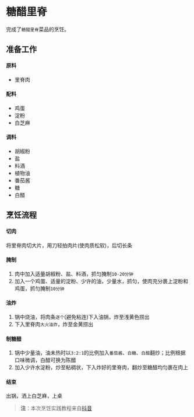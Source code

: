# 糖醋里脊


完成了`糖醋里脊`菜品的烹饪。

<!--more-->

## 准备工作

#### 原料

- 里脊肉

#### 配料

- 鸡蛋
- 淀粉
- 白芝麻

#### 调料

- 胡椒粉
- 盐
- 料酒
- 植物油
- 番茄酱
- 糖
- 白醋

## 烹饪流程

#### 切肉

将里脊肉切大片，用刀轻拍肉片(使肉质松软)，后切长条

#### 腌制

1. 肉中加入适量胡椒粉、盐、料酒，抓匀腌制`10-20分钟`
2. 加入一个鸡蛋、适量的淀粉、少许的油，少量水，抓匀，使肉充分裹上淀粉和鸡蛋，抓匀腌制`10分钟`

#### 油炸

1. 锅中烧油，将肉条`逐个`(避免粘连)下入油锅，炸至浅黄色捞出
2. 下入里脊肉`大火油炸`，炸至金黄捞出

#### 制糖醋

1. 锅中少量油，油未热时以`3:2:1`的比例加入`番茄酱`、`白糖`、`白醋`翻炒；比例根据口味微调，白醋可换为陈醋
2. 加入少许水淀粉，炒至粘稠状，下入炸好的里脊肉，翻炒至糖醋均匀裹在肉上

#### 结束

出锅，洒上白芝麻，上桌



>**注**：本次烹饪实践教程来自[抖音](https://v.douyin.com/LECUY6G/)

